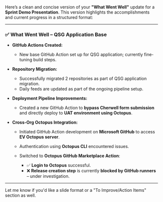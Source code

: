 Here’s a clean and concise version of your **"What Went Well"** update for a **Sprint Demo Presentation**. This version highlights the accomplishments and current progress in a structured format:

---

### ✅ What Went Well – QSG Application Base

* **GitHub Actions Created:**

  * New base GitHub Action set up for QSG application; currently fine-tuning build steps.

* **Repository Migration:**

  * Successfully migrated 2 repositories as part of QSG application migration.
  * Daily feeds are updated as part of the ongoing pipeline setup.

* **Deployment Pipeline Improvements:**

  * Created a new GitHub Action to **bypass Cherwell form submission** and directly deploy to **UAT environment using Octopus**.

* **Cross-Org Octopus Integration:**

  * Initiated GitHub Action development on **Microsoft GitHub** to access **EV Octopus server**.
  * Authentication using **Octopus CLI** encountered issues.
  * Switched to **Octopus GitHub Marketplace Action**:

    * ✅ **Login to Octopus** successful.
    * ❌ **Release creation step** is currently **blocked by GitHub runners** – under investigation.

---

Let me know if you'd like a slide format or a "To Improve/Action Items" section as well.
